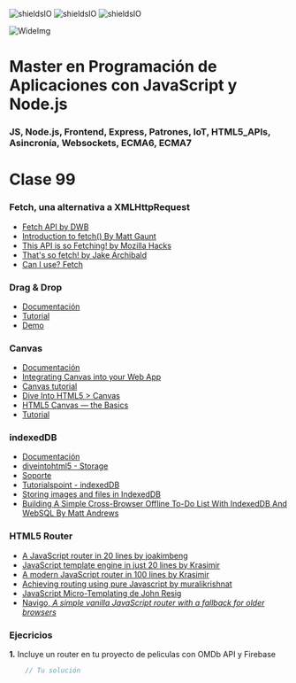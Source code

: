 ![shieldsIO](https://img.shields.io/github/issues/Fictizia/Master-en-programacion-de-aplicaciones-con-JavaScript-y-Node.js_ed1.svg)
![shieldsIO](https://img.shields.io/github/forks/Fictizia/Master-en-programacion-de-aplicaciones-con-JavaScript-y-Node.js_ed1.svg)
![shieldsIO](https://img.shields.io/github/stars/Fictizia/Master-en-programacion-de-aplicaciones-con-JavaScript-y-Node.js_ed1.svg)

![WideImg](http://fictizia.com/img/github/Fictizia-plan-estudios-github.jpg)

# Master en Programación de Aplicaciones con JavaScript y Node.js
### JS, Node.js, Frontend, Express, Patrones, IoT, HTML5_APIs, Asincronía, Websockets, ECMA6, ECMA7

# Clase 99

### Fetch, una alternativa a XMLHttpRequest

- [Fetch API by DWB](https://davidwalsh.name/fetch)
- [Introduction to fetch() By Matt Gaunt](https://developers.google.com/web/updates/2015/03/introduction-to-fetch)
- [This API is so Fetching! by Mozilla Hacks](https://hacks.mozilla.org/2015/03/this-api-is-so-fetching/)
- [That's so fetch! by Jake Archibald](https://jakearchibald.com/2015/thats-so-fetch/)
- [Can I use? Fetch](http://caniuse.com/#search=fetch)


### Drag & Drop
- [Documentación](https://developer.mozilla.org/es/docs/DragDrop/Drag_and_Drop)
- [Tutorial](https://www.html5rocks.com/es/tutorials/dnd/basics/)
- [Demo](http://html5demos.com/drag)


### Canvas
- [Documentación](https://developer.mozilla.org/es/docs/Web/HTML/Canvas)
- [Integrating Canvas into your Web App](https://www.html5rocks.com/en/tutorials/canvas/integrating/)
- [Canvas tutorial](https://developer.mozilla.org/en-US/docs/Web/API/Canvas_API/Tutorial?redirectlocale=en-US&redirectslug=Canvas_tutorial)
- [Dive Into HTML5 > Canvas](http://diveintohtml5.info/canvas.html)
- [HTML5 Canvas — the Basics](https://dev.opera.com/articles/html5-canvas-basics/)
- [Tutorial](https://billmill.org/static/canvastutorial/index.html)


### indexedDB
- [Documentación](https://developer.mozilla.org/en-US/docs/Web/API/IndexedDB_API)
- [diveintohtml5 - Storage](http://diveintohtml5.info/storage.html)
- [Soporte](http://caniuse.com/#feat=indexeddb)
- [Tutorialspoint - indexedDB ](https://www.tutorialspoint.com/html5/html5_indexeddb.htm)
- [Storing images and files in IndexedDB](https://hacks.mozilla.org/2012/02/storing-images-and-files-in-indexeddb/)
- [Building A Simple Cross-Browser Offline To-Do List With IndexedDB And WebSQL By Matt Andrews](https://www.smashingmagazine.com/2014/09/building-simple-cross-browser-offline-todo-list-indexeddb-websql/)


### HTML5 Router
- [A JavaScript router in 20 lines by joakimbeng](http://joakim.beng.se/blog/posts/a-javascript-router-in-20-lines.html)
- [JavaScript template engine in just 20 lines by Krasimir](http://krasimirtsonev.com/blog/article/Javascript-template-engine-in-just-20-line)
- [A modern JavaScript router in 100 lines by Krasimir](http://krasimirtsonev.com/blog/article/A-modern-JavaScript-router-in-100-lines-history-api-pushState-hash-url)
- [Achieving routing using pure Javascript by muralikrishnat](https://gist.github.com/muralikrishnat/9c7049fda1a3708c780c)
- [JavaScript Micro-Templating de John Resig](https://johnresig.com/blog/javascript-micro-templating/)
- [Navigo, _A simple vanilla JavaScript router with a fallback for older browsers_](https://github.com/krasimir/navigo)


### Ejecricios

**1.** Incluye un router en tu proyecto de peliculas con OMDb API y Firebase

```javascript
    // Tu solución
```